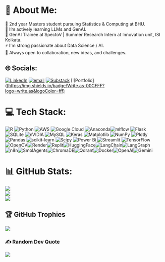 # 💫 About Me:
🔭 2nd year Masters student pursuing Statistics & Computing at BHU.<br>🌱 I’m actively learning LLMs and GenAI.<br>💬 GenAI Trainee at SpectoV | Summer Research Intern at Innovation unit, ISI Kolkata.<br>⚡ I'm strong passionate about Data Science / AI. <br> 🚀 Always open to collaboration, new ideas, and challenges.


## 🌐 Socials:
[![LinkedIn](https://img.shields.io/badge/LinkedIn-%230077B5.svg?logo=linkedin&logoColor=white)](https://www.linkedin.com/in/arnab-deogharia-b10973231/) [![email](https://img.shields.io/badge/Email-D14836?logo=gmail&logoColor=white)](mailto:arnabdeo.2002@gmail.com) 	[![Substack](https://img.shields.io/badge/Substack-FF6719?logo=substack&logoColor=fff)]([https://www.linkedin.com/in/arnab-deogharia-b10973231/](https://arnabdeo.substack.com/p/from-llms-to-agents-understanding?r=jw9pw&triedRedirect=true)) [![Portfolio]([(https://img.shields.io/badge/Write.as-00CFFF?logo=write.as&logoColor=fff)](https://longway2go-ai.github.io/my_portfolio/)
# 💻 Tech Stack:
![R](https://img.shields.io/badge/r-%23276DC3.svg?style=for-the-badge&logo=r&logoColor=white) ![Python](https://img.shields.io/badge/python-3670A0?style=for-the-badge&logo=python&logoColor=ffdd54) ![AWS](https://img.shields.io/badge/AWS-%23FF9900.svg?style=for-the-badge&logo=amazon-aws&logoColor=white) ![Google Cloud](https://img.shields.io/badge/GoogleCloud-%234285F4.svg?style=for-the-badge&logo=google-cloud&logoColor=white) ![Anaconda](https://img.shields.io/badge/Anaconda-%2344A833.svg?style=for-the-badge&logo=anaconda&logoColor=white)![mlflow](https://img.shields.io/badge/mlflow-%23d9ead3.svg?style=for-the-badge&logo=numpy&logoColor=blue) ![Flask](https://img.shields.io/badge/flask-%23000.svg?style=for-the-badge&logo=flask&logoColor=white) ![SQLite](https://img.shields.io/badge/sqlite-%2307405e.svg?style=for-the-badge&logo=sqlite&logoColor=white) ![nVIDIA](https://img.shields.io/badge/cuda-000000.svg?style=for-the-badge&logo=nVIDIA&logoColor=green) ![MySQL](https://img.shields.io/badge/mysql-4479A1.svg?style=for-the-badge&logo=mysql&logoColor=white) ![Keras](https://img.shields.io/badge/Keras-%23D00000.svg?style=for-the-badge&logo=Keras&logoColor=white) ![Matplotlib](https://img.shields.io/badge/Matplotlib-%23ffffff.svg?style=for-the-badge&logo=Matplotlib&logoColor=black) ![NumPy](https://img.shields.io/badge/numpy-%23013243.svg?style=for-the-badge&logo=numpy&logoColor=white) ![Plotly](https://img.shields.io/badge/Plotly-%233F4F75.svg?style=for-the-badge&logo=plotly&logoColor=white) ![Pandas](https://img.shields.io/badge/pandas-%23150458.svg?style=for-the-badge&logo=pandas&logoColor=white) ![scikit-learn](https://img.shields.io/badge/scikit--learn-%23F7931E.svg?style=for-the-badge&logo=scikit-learn&logoColor=white) ![Scipy](https://img.shields.io/badge/SciPy-%230C55A5.svg?style=for-the-badge&logo=scipy&logoColor=%white) ![Power Bi](https://img.shields.io/badge/power_bi-F2C811?style=for-the-badge&logo=powerbi&logoColor=black) ![Streamlit](https://img.shields.io/badge/Streamlit-%23FE4B4B.svg?style=for-the-badge&logo=streamlit&logoColor=white) ![TensorFlow](https://img.shields.io/badge/TensorFlow-%23FF6F00.svg?style=for-the-badge&logo=TensorFlow&logoColor=white)![OpenCV](https://img.shields.io/badge/opencv-%23white.svg?style=for-the-badge&logo=opencv&logoColor=white)![Render](https://img.shields.io/badge/Render-46E3B7?style=for-the-badge&logo=Render&logoColor=white)![Replit](https://img.shields.io/badge/Replit-667881?style=for-the-badge&logo=Replit&logoColor=white)![HuggingFace](https://img.shields.io/badge/HuggingFace-%23FFB000.svg?style=for-the-badge&logo=huggingface&logoColor=white)![LangChain](https://img.shields.io/badge/LangChain-000000?style=for-the-badge&logo=LangChain&logoColor=white)![LangGraph](https://img.shields.io/badge/LangGraph-3E8EDE?style=for-the-badge&logo=LangGraph&logoColor=white)![n8n](https://img.shields.io/badge/n8n-FF6D60?style=for-the-badge&logo=n8n&logoColor=white)![SmolAgents](https://img.shields.io/badge/SmolAgents-6E40C9?style=for-the-badge&logoColor=white)![ChromaDB](https://img.shields.io/badge/ChromaDB-13B1A6?style=for-the-badge&logoColor=white)![Qdrant](https://img.shields.io/badge/Qdrant-FF4F8B?style=for-the-badge&logo=Qdrant&logoColor=white)![Docker](https://img.shields.io/badge/Docker-2496ED?style=for-the-badge&logo=Docker&logoColor=white)![OpenAI](https://img.shields.io/badge/OpenAI-412991?style=for-the-badge&logo=OpenAI&logoColor=white)![Gemini](https://img.shields.io/badge/Gemini-4285F4?style=for-the-badge&logo=Google&logoColor=white)

# 📊 GitHub Stats:
![](https://github-readme-stats.vercel.app/api?username=longway2go-ai&theme=dark&hide_border=false&include_all_commits=false&count_private=false)<br/>
![](https://nirzak-streak-stats.vercel.app/?user=longway2go-ai&theme=dark&hide_border=false)<br/>
![](https://github-readme-stats.vercel.app/api/top-langs/?username=longway2go-ai&theme=dark&hide_border=false&include_all_commits=false&count_private=false&layout=compact)

## 🏆 GitHub Trophies
![](https://github-profile-trophy.vercel.app/?username=longway2go-ai&theme=radical&no-frame=false&no-bg=false&margin-w=4)

### ✍️ Random Dev Quote
![](https://quotes-github-readme.vercel.app/api?type=horizontal&theme=radical)

<!-- Proudly created with GPRM ( https://gprm.itsvg.in ) -->
